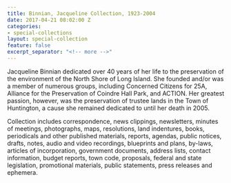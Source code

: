```yaml
---
title: Binnian, Jacqueline Collection, 1923-2004
date: 2017-04-21 08:02:00 Z
categories:
- special-collections
layout: special-collection
feature: false
excerpt_separator: "<!-- more -->"
---
```


Jacqueline Binnian dedicated over 40 years of her life to the preservation of the environment of the North Shore of Long Island. She founded and/or was a member of numerous groups, including Concerned Citizens for 25A, Alliance for the Preservation of Coindre Hall Park, and ACTION. Her greatest passion, however, was the preservation of trustee lands in the Town of Huntington, a cause she remained dedicated to until her death in 2005.
<!-- more -->

Collection includes correspondence, news clippings, newsletters, minutes of meetings, photographs, maps, resolutions, land indentures, books, periodicals and other published materials, reports, agendas, public notices, drafts, notes, audio and video recordings, blueprints and plans, by-laws, articles of incorporation, government documents, address lists, contact information, budget reports, town code, proposals, federal and state legislation, promotional materials, public statements, press releases and ephemera.
<!-- more -->

